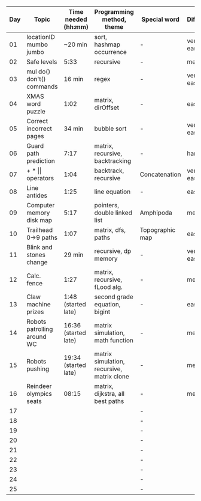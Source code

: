 | Day | Topic                       | Time needed (hh:mm)  | Programming method, theme                  | Special word    | Difficulty | Used help |
| --- | --------------------------- | -------------------- | ------------------------------------------ | --------------- | ---------- | --------- |
| 01  | locationID mumbo jumbo      | ~20 min              | sort, hashmap occurrence                   | -               | very easy  |           |
| 02  | Safe levels                 | 5:33                 | recursive                                  | -               | medium     |           |
| 03  | mul do() don't() commands   | 16 min               | regex                                      | -               | very easy  |           |
| 04  | XMAS word puzzle            | 1:02                 | matrix, dirOffset                          | -               | easy       |           |
| 05  | Correct incorrect pages     | 34 min               | bubble sort                                | -               | very easy  |           |
| 06  | Guard path prediction       | 7:17                 | matrix, recursive, backtracking            | -               | hard       |           |
| 07  | \+ \* \|\| operators        | 1:04                 | backtrack, recursive                       | Concatenation   | very easy  |           |
| 08  | Line antides                | 1:25                 | line equation                              | -               | easy       |           |
| 09  | Computer memory disk map    | 5:17                 | pointers, double linked list               | Amphipoda       | medium     |           |
| 10  | Trailhead 0->9 paths        | 1:07                 | matrix, dfs, paths                         | Topographic map | easy       |           |
| 11  | Blink and stones change     | 29 min               | recursive, dp memory                       | -               | very easy  |           |
| 12  | Calc. fence                 | 1:27                 | matrix, recursive, fLood alg.              | -               | medium     |           |
| 13  | Claw machine prizes         | 1:48 (started late)  | second grade equation, bigint              | -               | easy       |           |
| 14  | Robots patrolling around WC | 16:36 (started late) | matrix simulation, math function           | -               | medium     |           |
| 15  | Robots pushing              | 19:34 (started late) | matrix simulation, recursive, matrix clone | -               | medium     | Hint      |
| 16  | Reindeer olympics seats     | 08:15                | matrix, dijkstra, all best paths           | -               | medium     |           |
| 17  |                             |                      |                                            | -               |            |           |
| 18  |                             |                      |                                            | -               |            |           |
| 19  |                             |                      |                                            | -               |            |           |
| 20  |                             |                      |                                            | -               |            |           |
| 21  |                             |                      |                                            | -               |            |           |
| 22  |                             |                      |                                            | -               |            |           |
| 23  |                             |                      |                                            | -               |            |           |
| 24  |                             |                      |                                            | -               |            |           |
| 25  |                             |                      |                                            | -               |            |           |
